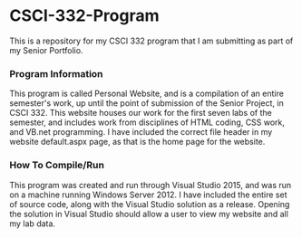 # CSCI-332-Program
This is a repository for my CSCI 332 program that I am submitting as part of my Senior Portfolio.

### Program Information
This program is called Personal Website, and is a compilation of an entire semester's work, up until the point of submission of the Senior Project, in CSCI 332. This website houses our work for the first seven labs of the semester, and includes work from disciplines of HTML coding, CSS work, and VB.net programming. I have included the correct file header in my website default.aspx page, as that is the home page for the website.

### How To Compile/Run
This program was created and run through Visual Studio 2015, and was run on a machine running Windows Server 2012. I have included the entire set of source code, along with the Visual Studio solution as a release. Opening the solution in Visual Studio should allow a user to view my website and all my lab data.
